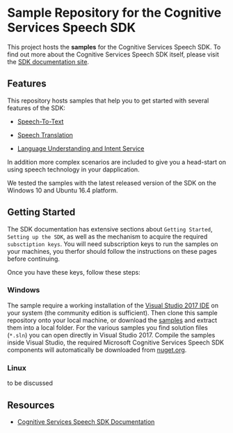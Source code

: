 # Sample Repository for the Cognitive Services Speech SDK

This project hosts the **samples** for the Cognitive Services Speech SDK. To find out more about the Cognitive Services Speech SDK itself, please visit the [SDK documentation site](https://aks.ms/csspeech).

## Features

This repository hosts samples that help you to get started with several features of the SDK:

- [Speech-To-Text](../Speech-to-Text/overview.md)

- [Speech Translation](https://www.microsoft.com/en-us/translator/speech.aspx)

- [Language Understanding and Intent Service](https://aka.ms/csspeech/luisdocs)

In addition more complex scenarios are included to give you a head-start on using speech technology in your dapplication.

We tested the samples with the latest released version of the SDK on the Windows 10 and Ubuntu 16.4 platform.

## Getting Started

The SDK documentation has extensive sections about `Getting Started`, `Setting up the SDK`, as well as the mechanism to acquire the required `subsctiption keys`. You will need subscription keys to run the samples on your machines, you therfor should follow the instructions on these pages before continuing.

Once you have these keys, follow these steps:

### Windows

The sample require a working installation of the [Visual Studio 2017 IDE](https://www.visualstudio.com/) on your system (the community edition is sufficient). Then clone this sample repository onto your local machine, or download the [samples](https://aka.ms/winsample) and extract them into a local folder. For the various samples you find solution files (`*.sln`) you can open directly in Visual Studio 2017. Compile the samples inside Visual Studio,  the required Microsoft Cognitive Services Speech SDK components will automatically be downloaded from [nuget.org](https://aka.ms/nuget).

### Linux

to be discussed

## Resources

- [Cognitive Services Speech SDK Documentation](https://aka.ms/csspech)
